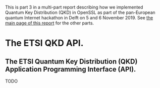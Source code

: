 This is part 3 in a multi-part report describing how we implemented Quantum Key Distribution (QKD) in OpenSSL as part of the pan-European quantum Internet hackathon in Delft on 5 and 6 November 2019. See [the main page of this report](../README.md) for the other parts.

# The ETSI QKD API.



## The ETSI Quantum Key Distribution (QKD) Application Programming Interface (API).

TODO

